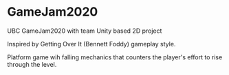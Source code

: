 # GameJam2020
UBC GameJam2020 with team
Unity based 2D project

Inspired by Getting Over It (Bennett Foddy) gameplay style.

Platform game wih falling mechanics that counters the player's effort to rise through the level.
